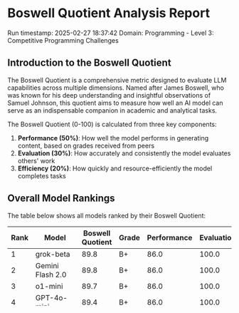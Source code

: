 # Boswell Quotient Analysis Report

Run timestamp: 2025-02-27 18:37:42
Domain: Programming - Level 3: Competitive Programming Challenges

## Introduction to the Boswell Quotient
The Boswell Quotient is a comprehensive metric designed to evaluate LLM capabilities across multiple dimensions. Named after James Boswell, who was known for his deep understanding and insightful observations of Samuel Johnson, this quotient aims to measure how well an AI model can serve as an indispensable companion in academic and analytical tasks.

The Boswell Quotient (0-100) is calculated from three key components:
1. **Performance (50%)**: How well the model performs in generating content, based on grades received from peers
2. **Evaluation (30%)**: How accurately and consistently the model evaluates others' work
3. **Efficiency (20%)**: How quickly and resource-efficiently the model completes tasks

## Overall Model Rankings
The table below shows all models ranked by their Boswell Quotient:

| Rank | Model | Boswell Quotient | Grade | Performance | Evaluation | Efficiency |
|------|-------|-----------------|-------|------------|------------|------------|
| 1 | grok-beta | 89.8 | B+ | 86.0 | 100.0 | 96.0 |
| 2 | Gemini Flash 2.0 | 89.8 | B+ | 86.0 | 100.0 | 95.9 |
| 3 | o1-mini | 89.7 | B+ | 86.0 | 100.0 | 94.8 |
| 4 | GPT-4o-mini | 89.4 | B+ | 86.0 | 100.0 | 91.9 |
| 5 | grok2-1212 | 89.3 | B+ | 86.0 | 100.0 | 91.1 |
| 6 | Qwen-Max | 89.2 | B+ | 86.0 | 100.0 | 89.4 |
| 7 | Claude-3.7-Sonnet | 88.5 | B+ | 86.0 | 100.0 | 83.1 |
| 8 | o3-mini-high | 88.4 | B+ | 86.0 | 100.0 | 81.8 |
| 9 | Gemini Pro 1.5 | 83.3 | B | 76.7 | 100.0 | 96.0 |
| 10 | DeepSeek-Distill-Qwen-32b | 82.7 | B- | 76.7 | 100.0 | 89.7 |
| 11 | Qwen-Plus | 81.2 | B- | 86.0 | 60.0 | 89.3 |
| 12 | Claude-3-Opus | 81.0 | B- | 86.0 | 60.0 | 87.9 |
| 13 | o1 | 80.9 | B- | 86.0 | 60.0 | 86.4 |
| 14 | GPT-4o | 75.1 | C | 76.7 | 60.0 | 93.9 |
| 15 | Claude-3.7-Sonnet-thinking | 75.1 | C | 76.7 | 70.0 | 73.8 |
| 16 | Qwen-Turbo | 73.4 | C | 62.8 | 100.0 | 94.8 |
| 17 | GPT-3.5-Turbo | 70.8 | C- | 69.8 | 60.0 | 99.4 |
| 18 | Perplexity: Llama 3.1 Sonar 70B | 68.5 | D+ | 69.8 | 60.0 | 76.6 |
| 19 | Claude-3-Sonnet | 65.6 | D | 62.8 | 60.0 | 96.2 |
| 20 | DeepSeek-R1-Full | 59.7 | F | 76.7 | 0.0 | N/A |
| 21 | Llama-3-8B | 49.3 | F | 39.5 | 60.0 | 95.9 |
| 22 | Perplexity: Llama 3.1 Sonar 8B Online | 43.1 | F | 39.5 | 30.0 | 94.0 |

## Top Performing Models

**grok-beta** achieved the highest Boswell Quotient of **89.8**, 
demonstrating exceptional content quality, excellent evaluation capabilities, outstanding efficiency.

Other top performers include **Gemini Flash 2.0** (89.8), **o1-mini** (89.7).

## Component Analysis

### Performance Component
**grok-beta** leads in the Performance component with a score of **86.0**. This reflects the model's ability to generate high-quality content that receives favorable evaluations from peers.

### Evaluation Component
**grok-beta** excels in the Evaluation component with a score of **100.0**. This indicates the model's ability to provide consistent and fair assessments that align with the consensus.

### Efficiency Component
**GPT-3.5-Turbo** demonstrates superior Efficiency with a score of **99.4**. This reflects the model's ability to generate responses and evaluations quickly while using resources effectively.

## Observations and Insights
The most balanced models across all components were **grok-beta** (89.8), **Gemini Flash 2.0** (89.8), **o1-mini** (89.7). These models demonstrate well-rounded capabilities essential for being a reliable AI assistant.

**Qwen-Plus** and similar models demonstrate significantly higher content quality (86.0) than evaluation consistency (60.0). This suggests these models excel at generating content but may need improvement in their critical assessment capabilities.

**Gemini Pro 1.5** and similar models show stronger evaluation capabilities (100.0) compared to content generation (76.7). These models may excel as critics or reviewers rather than primary content generators.

## Conclusion
The Boswell Quotient provides a multi-dimensional assessment of AI models' capabilities, helping identify which models are best suited for different use cases. A high Boswell Quotient indicates a model that can effectively serve as a comprehensive AI assistant - generating high-quality content, providing accurate evaluations, and doing so efficiently.

Based on this analysis, **grok-beta**, **Gemini Flash 2.0**, **o1-mini** stand out as the most capable AI assistants in this domain.